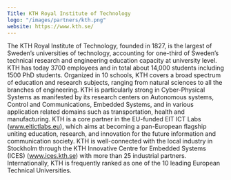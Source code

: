 ```yaml
---
Title: KTH Royal Institute of Technology
logo: "/images/partners/kth.png"
website: https://www.kth.se/
---
```

The KTH Royal Institute of Technology, founded in 1827, is the largest of Sweden’s universities of technology, accounting for one-third of Sweden’s technical research and engineering education capacity at university level. KTH has today 3700 employees and in total about 14,000 students including 1500 PhD students. Organized in 10 schools, KTH covers a broad spectrum of education and research subjects, ranging from natural sciences to all the branches of engineering. KTH is particularly strong in Cyber-Physical Systems as manifested by its research centers on Autonomous systems, Control and Communications, Embedded Systems, and in various application related domains such as transportation, health and manufacturing. KTH is a core partner in the EU-funded EIT ICT Labs (www.eitictlabs.eu), which aims at becoming a pan-European flagship uniting education, research, and innovation for the future information and communication society. KTH is well-connected with the local industry in Stockholm through the KTH Innovative Centre for Embedded Systems (ICES) (www.ices.kth.se) with more than 25 industrial partners. Internationally, KTH is frequently ranked as one of the 10 leading European Technical Universities.
